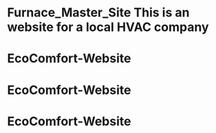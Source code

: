 # Furnace_Master_Site This is an website for a local HVAC company
# EcoComfort-Website
# EcoComfort-Website
# EcoComfort-Website
